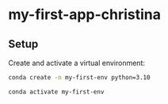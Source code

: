 # my-first-app-christina
 
## Setup

Create and activate a virtual environment:

```sh
conda create -n my-first-env python=3.10

conda activate my-first-env
```